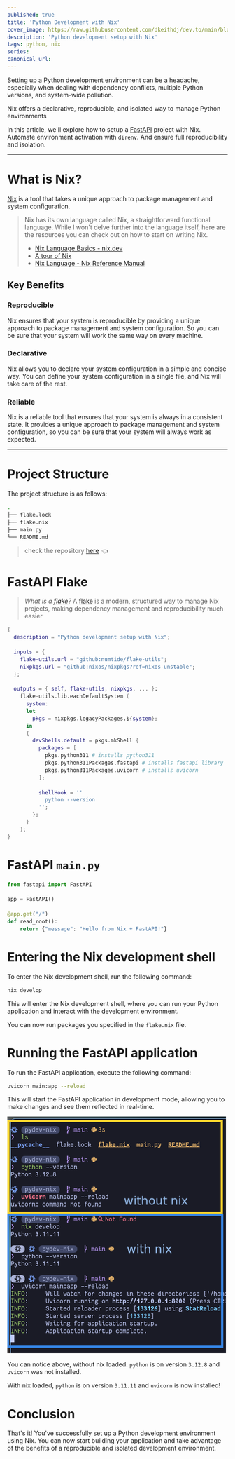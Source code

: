 ```yaml
---
published: true
title: 'Python Development with Nix'
cover_image: https://raw.githubusercontent.com/dkeithdj/dev.to/main/blog-posts/python-development-with-nix/assets/fastapi-nix.png
description: 'Python development setup with Nix'
tags: python, nix
series:
canonical_url:
---
```


Setting up a Python development environment can be a headache, especially when dealing with dependency conflicts, multiple Python versions, and system-wide pollution.

Nix offers a declarative, reproducible, and isolated way to manage Python environments

In this article, we'll explore how to setup a [FastAPI](https://fastapi.tiangolo.com) project with Nix. Automate environment activation with `direnv`. And ensure full reproducibility and isolation.

---

# What is Nix?

[Nix](https://nixos.org) is a tool that takes a unique approach to package management and system configuration.

> Nix has its own language called Nix, a straightforward functional language. While I won't delve further into the language itself, here are the resources you can check out on how to start on writing Nix.
>
> - [Nix Language Basics - nix.dev](https://nix.dev/tutorials/nix-language)
> - [A tour of Nix](https://nixcloud.io/tour/?id=introduction/nix)
> - [Nix Language - Nix Reference Manual](https://nixos.org/manual/nix/stable/language/)

## Key Benefits

### Reproducible

Nix ensures that your system is reproducible by providing a unique approach to package management and system configuration. So you can be sure that your system will work the same way on every machine.

### Declarative

Nix allows you to declare your system configuration in a simple and concise way. You can define your system configuration in a single file, and Nix will take care of the rest.

### Reliable

Nix is a reliable tool that ensures that your system is always in a consistent state. It provides a unique approach to package management and system configuration, so you can be sure that your system will always work as expected.

---

# Project Structure

The project structure is as follows:

```bash
.
├── flake.lock
├── flake.nix
├── main.py
└── README.md
```

> check the repository [here](https://github.com/dkeithdj/pydev-nix) 👈

# FastAPI Flake

> _What is a [flake](https://wiki.nixos.org/wiki/Flakes)?_ A [flake](https://wiki.nixos.org/wiki/Flakes) is a modern, structured way to manage Nix projects, making dependency management and reproducibility much easier

```nix
{
  description = "Python development setup with Nix";

  inputs = {
    flake-utils.url = "github:numtide/flake-utils";
    nixpkgs.url = "github:nixos/nixpkgs?ref=nixos-unstable";
  };

  outputs = { self, flake-utils, nixpkgs, ... }:
    flake-utils.lib.eachDefaultSystem (
      system:
      let
        pkgs = nixpkgs.legacyPackages.${system};
      in
      {
        devShells.default = pkgs.mkShell {
          packages = [
            pkgs.python311 # installs python311
            pkgs.python311Packages.fastapi # installs fastapi library
            pkgs.python311Packages.uvicorn # installs uvicorn
          ];

          shellHook = ''
            python --version
          '';
        };
      }
    );
}
```

# FastAPI `main.py`

```python
from fastapi import FastAPI

app = FastAPI()

@app.get("/")
def read_root():
    return {"message": "Hello from Nix + FastAPI!"}
```

# Entering the Nix development shell

To enter the Nix development shell, run the following command:

```bash
nix develop
```

This will enter the Nix development shell, where you can run your Python application and interact with the development environment.

You can now run packages you specified in the `flake.nix` file.

# Running the FastAPI application

To run the FastAPI application, execute the following command:

```bash
uvicorn main:app --reload
```

This will start the FastAPI application in development mode, allowing you to make changes and see them reflected in real-time.

![fastapi_nix](https://raw.githubusercontent.com/dkeithdj/dev.to/main/blog-posts/python-development-with-nix/assets/fastapi-nix.png)

You can notice above, without nix loaded. `python` is on version `3.12.8` and `uvicorn` was not installed.

With nix loaded, `python` is on version `3.11.11` and `uvicorn` is now installed!

# Conclusion

That's it! You've successfully set up a Python development environment using Nix. You can now start building your application and take advantage of the benefits of a reproducible and isolated development environment.
